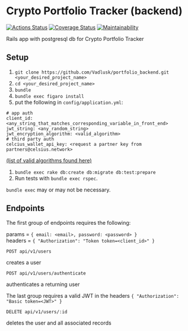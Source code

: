 # Crypto Portfolio Tracker (backend)
[![Actions Status](https://github.com/Vadlusk/portfolio_backend/workflows/CI/badge.svg)](https://github.com/Vadlusk/portfolio_backend/actions)
[![Coverage Status](https://coveralls.io/repos/github/Vadlusk/portfolio_backend/badge.svg?branch=main)](https://coveralls.io/github/Vadlusk/portfolio_backend?branch=main) [![Maintainability](https://api.codeclimate.com/v1/badges/1f8a15b270dfe3a26b0c/maintainability)](https://codeclimate.com/github/Vadlusk/portfolio_backend/maintainability)

Rails app with postgresql db for Crypto Portfolio Tracker

## Setup

1. `git clone https://github.com/Vadlusk/portfolio_backend.git <your_desired_project_name>`
1. `cd <your_desired_project_name>`
1. `bundle`
1. `bundle exec figaro install`
1. put the following in `config/application.yml`:
```
# app auth
client_id: <any_string_that_matches_corresponding_variable_in_front_end>
jwt_string: <any_random_string>
jwt_encryption_algorithm: <valid_algorithm>
# third party auth
celcius_wallet_api_key: <request a partner key from partners@celsius.network>
```
[(list of valid algorithms found here)](https://datatracker.ietf.org/doc/html/rfc7518#section-3.1)
1. `bundle exec rake db:create db:migrate db:test:prepare`
1. Run tests with `bundle exec rspec`.

`bundle exec` may or may not be necessary.
## Endpoints

The first group of endpoints requires the following:

params = `{ email: <email>, password: <password> }`  
headers = `{ "Authorization": "Token token=<client_id>" }`

`POST api/v1/users`

creates a user

`POST api/v1/users/authenticate`

authenticates a returning user

The last group requires a valid JWT in the headers
`{ "Authorization": "Basic token=<JWT>" }`

`DELETE api/v1/users/:id`

deletes the user and all associated records
